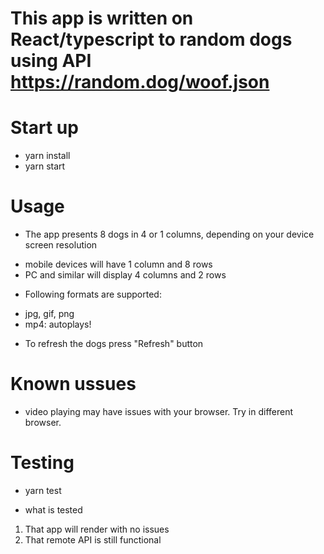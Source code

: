 # This app is written on React/typescript to random dogs using API https://random.dog/woof.json

# Start up

- yarn install
- yarn start

# Usage

* The app presents 8 dogs in 4 or 1 columns, depending on your device screen resolution
- mobile devices will have 1 column and 8 rows
- PC and similar will display 4 columns and 2 rows

* Following formats are supported:
- jpg, gif, png
- mp4: autoplays!

* To refresh the dogs press "Refresh" button

# Known ussues

- video playing may have issues with your browser. Try in different browser.

# Testing

- yarn test

* what is tested
1. That app will render with no issues
2. That remote API is still functional